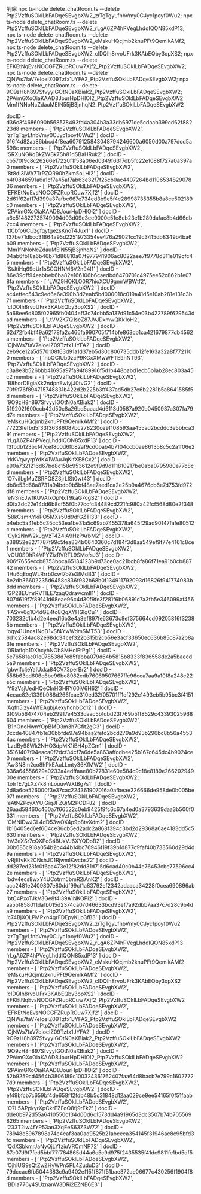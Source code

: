削除
npx ts-node delete_chatRoom.ts --delete Ptp2VzffuSOklLbFADqeSEvgbXW2_zrTgTgyLfnbVmy0CJyc1poyf0Wu2;
npx ts-node delete_chatRoom.ts --delete Ptp2VzffuSOklLbFADqeSEvgbXW2_rLgA6ZP4hPVegLhddIQON85xdP13;
npx ts-node delete_chatRoom.ts --delete Ptp2VzffuSOklLbFADqeSEvgbXW2_eMskuHQcjmb2knuPFt9QemlkAMf2;
npx ts-node delete_chatRoom.ts --delete Ptp2VzffuSOklLbFADqeSEvgbXW2_cIDQIh8rvoUFrk3KAbEQby3opXS2;
npx ts-node delete_chatRoom.ts --delete EFKEtNqEvsNOCGFZRupRCuw7Xjf2_Ptp2VzffuSOklLbFADqeSEvgbXW2;
npx ts-node delete_chatRoom.ts --delete CjNWs7faV7eIoeIZ09Tzfx1JYFA2_Ptp2VzffuSOklLbFADqeSEvgbXW2;
npx ts-node delete_chatRoom.ts --delete 9O9zH8h897SfvyyIGOtN0aXBiak2_Ptp2VzffuSOklLbFADqeSEvgbXW2;
2PAimGXoOiaKAAD8JourHpDHlOI2_Ptp2VzffuSOklLbFADqeSEvgbXW2
Mm1fNNoNcZdauMEIN55jB3jnhqN2_Ptp2VzffuSOklLbFADqeSEvgbXW2

docID - d36c3f4686090b568578493fd4a304b3a33db6971de5cdaab399cd62f88223d8
members - [ 'Ptp2VzffuSOklLbFADqeSEvgbXW2', 'zrTgTgyLfnbVmy0CJyc1poyf0Wu2' ]
docID - 016f4d82aa86bbcd4f8ea6079125843048794246600a6050d00a797dcd5a598c
members - [ 'Ptp2VzffuSOklLbFADqeSEvgbXW2', 'SRXuNGKqBkZWBk7Sh81dSBaHRuk2' ]
docID - cb570f9c8c26266e17220f1f53a06ed0349f6317db5fc22e1088f727a0a397a0
members - [ 'Ptp2VzffuSOklLbFADqeSEvgbXW2', '8t8dI3lWA7TrPZQR90hZkm5oLHl2' ]
docID - b4f0846591a6a1cf7a45af7ab63e32f7f25cb0ac4407264bd110653482907836
members - [ 'Ptp2VzffuSOklLbFADqeSEvgbXW2', 'EFKEtNqEvsNOCGFZRupRCuw7Xjf2' ]
docID - 2d61f62af17d399a37afbe667e734ed3b9e5f4c28998735355b8a8ce502189c0
members - [ 'Ptp2VzffuSOklLbFADqeSEvgbXW2', '2PAimGXoOiaKAAD8JourHpDHlOI2' ]
docID - a6c514822735749094d03d09e3ee9000c51e8eb23e1b289dafac8b4d66db2cc4
members - [ 'Ptp2VzffuSOklLbFADqeSEvgbXW2', 'tICbfo6CUzgfqytgezsKnoT4Jux1' ]
docID - 137be71dbcc31864a95d2251973354ee476a29021cc19c3415db8349b4ba6b09
members - [ 'Ptp2VzffuSOklLbFADqeSEvgbXW2', 'Mm1fNNoNcZdauMEIN55jB3jnhqN2' ]
docID - 04ab6fb18a6b46b71d86810a07f977941906ac8022aee7f9778d311e019cfc45
members - [ 'Ptp2VzffuSOklLbFADqeSEvgbXW2', 'StJtiHq69qUr1sSCQHNM6V2n94l1' ]
docID - 86e39dff94eabbeb6ba82e166106b6caedbd6470701c4975ee52c862b1e078fa
members - [ 'LWZ9HOKLO0R7hioXCU9gmrWBWtf2', 'Ptp2VzffuSOklLbFADqeSEvgbXW2' ]
docID - ac4effec543c9ed6e6e390b3d2eab5bd000018c019a41d5e10ab281e131c3b7f
members - [ 'Ptp2VzffuSOklLbFADqeSEvgbXW2', 'cIDQIh8rvoUFrk3KAbEQby3opXS2' ]
docID - 5a68ee6d805f02965fb0404eff3c74dbb5a137d91c54e03b422789f629543dad
members - [ 'LtVV2K7Q1seZ87JVJDxmwQKk1oH2', 'Ptp2VzffuSOklLbFADqeSEvgbXW2' ]
docID - 62d72fb4bf49a62178fa2c466fa990705f714bfe863cb1ca421679877db4562a
members - [ 'Ptp2VzffuSOklLbFADqeSEvgbXW2', 'CjNWs7faV7eIoeIZ09Tzfx1JYFA2' ]
docID - 2eb9ce12a5d570108f63d91a1d37eb5d30c806735ddb12fe163a32a8f7721100
members - [ 'hbOCIUb0zcP9KGxXMwWFTE9hNT93', 'Ptp2VzffuSOklLbFADqeSEvgbXW2' ]
docID - c3a8e3b526bbb41695a97fa94f89916f5d1b448babd1ecb5b1ab28ec803a45c2
members - [ 'Ptp2VzffuSOklLbFADqeSEvgbXW2', 'B8horDEgiaXk2ndpnEwIyjJ0tvG2' ]
docID - 70f9f76f894715748831b422d2b225b3ff437ad5db27e6b2281b5a8641585f5d
members - [ 'Ptp2VzffuSOklLbFADqeSEvgbXW2', '9O9zH8h897SfvyyIGOtN0aXBiak2' ]
docID - 519202f600ccb42d50c8a26bd5aaad4d6113d0587a920b0450937a307fa79d7e
members - [ 'Ptp2VzffuSOklLbFADqeSEvgbXW2', 'eMskuHQcjmb2knuPFt9QemlkAMf2' ]
docID - 77223fefbd5f33f36386087bc278230ce9f108593aa455ad2bcddc3e5bbca391
members - [ 'Ptp2VzffuSOklLbFADqeSEvgbXW2', 'rLgA6ZP4hPVegLhddIQON85xdP13' ]
docID - f3fbdb123bcf47cef8c0d6fb82af9cd0bab4b7104ccb0ae861358c5c2a1f06e2
members - [ 'Ptp2VzffuSOklLbFADqeSEvgbXW2', 'rkKVqwyrpYdK41WAuJqKlfXE8Cx2' ]
docID - e90a7321216d67bd8c158c953612e9f9d9d111810217be0aba0795980e77c8cd
members - [ 'Ptp2VzffuSOklLbFADqeSEvgbXW2', 'O7viILgMuZSRFQ8Z3jrLISt0wt43' ]
docID - db8e53d68a8731a94bdb9b5bf48ae7aed1ca2e25b9a4676cb6e7d753fd972df8
members - [ 'Ptp2VzffuSOklLbFADqeSEvgbXW2', 'eN3nEJwfKUVAIxOpNxT9kaG7cgS2' ]
docID - d0fa3dc22e14dd6b8cf55f0b77ccfc34489cd221fc980a42fcf568d80e2f3489
members - [ 'Ptp2VzffuSOklLbFADqeSEvgbXW2', '58kCsmKYkiPO5MXs50d9dfGZTl33' ]
docID - b4ebc5a41eb5c35cc53ea1be31a5c69ab7455378a645f29ad90147fafe80512c
members - [ 'Ptp2VzffuSOklLbFADqeSEvgbXW2', 'Cyk2NnW2kJgVzT4Z4iA9HzPArbM2' ]
docID - a38852e8271787f99c5fea834b0640360c7d184f3d8aa549ef9f77e4161c8ce1
members - [ 'Ptp2VzffuSOklLbFADqeSEvgbXW2', 'vOU0SDhR4VPYZizRVRTL9SMofsJ3' ]
docID - 906f7655eccb8753bbca65134123b9d73ce0ac21bcb8fa86f71ea91b0cb88742
members - [ 'Ptp2VzffuSOklLbFADqeSEvgbXW2', 'IHu6qEoqWLRrrb0cwl7oZe3fMdB3' ]
docID - 8e2db36602235d6458c836f932b68b0f134911792093d16826f941774083b8dd
members - [ 'Ptp2VzffuSOklLbFADqeSEvgbXW2', 'GP28EUmrRVTlLE7zaqQdrawcmIl1' ]
docID - 807d619f7f89141d68eae96c4d30f9fe3f281f6b06891c7a3fb5e346099af456
members - [ 'Ptp2VzffuSOklLbFADqeSEvgbXW2', 'FASvv6g1O4dGE4to8QqXYHGlgCu1' ]
docID - 703232c1b4d2e4eed16b3e4a8ef897fe63673c8ef375664cd09205816f32385b
members - [ 'Ptp2VzffuSOklLbFADqeSEvgbXW2', 'oqy41Unos1NdD1vSf4YwWdmSMT53' ]
docID - 6d1c2584ad82e68dc34cef322b315b2cb56e3acf33650ec636b85c87a2b8a3fe
members - [ 'Ptp2VzffuSOklLbFADqeSEvgbXW2', '0RIaflqb1DXhcyhNOb8MHolEtPg1' ]
docID - 5e76581ac01e078538d7e85fabba079d64b5815b8333f836558de2a5baeed5a9
members - [ 'Ptp2VzffuSOklLbFADqeSEvgbXW2', 'gbwifcljeYaIUxka84CV73perBr2' ]
docID - 556b63cd606c6be96be8982cdb76069507667ffc96cca7aa9a10f8a248c22e5c
members - [ 'Ptp2VzffuSOklLbFADqeSEvgbXW2', 'Y9zVsjUedHQeCInHGHRY60lV6H62' ]
docID - 4ecac82e1339b988d266fcae310ed32f05701ff1cf292c1493eb5b95bc3f4151
members - [ 'Ptp2VzffuSOklLbFADqeSEvgbXW2', 'Aqfh5izy4WfEAgbjAexyhcnbCc12' ]
docID - 3f09b56474704eb29917e4533daac5b1dbd23f769b51f8529c43393025968604
members - [ 'Ptp2VzffuSOklLbFADqeSEvgbXW2', 'B1nOnoHwnYOpBMD3m3h7Cfit2gC3' ]
docID - 3ccde40847fb1e30bbfde97e94baa2fefd2bcd279a9d93b296bc8b56a45534ac
members - [ 'Ptp2VzffuSOklLbFADqeSEvgbXW2', 'LzdBy98Wk2NHO3dpMK1iBH4pZCm1' ]
docID - 35161407f94eaca0f2dcf34cf7a6de5a863affcdbee25b167c645dc4b9024ce0
members - [ 'Ptp2VzffuSOklLbFADqeSEvgbXW2', 'Aw3N8m2co8hPkEAuLLmty36KfMW2' ]
docID - 336a64556629a0233a4edffaae80b77831e60e584c9c18e8189e26620294900e
members - [ 'Ptp2VzffuSOklLbFADqeSEvgbXW2', 'totrfE7gLXZ7k8mLouuvWXtBg7s1' ]
docID - 2d8a6ce526000f3e37cac224361907016a0afbeae226666de958de0b005be97f
members - [ 'Ptp2VzffuSOklLbFADqeSEvgbXW2', 'eAtNZPcyXYUjGiqJFZQiM2PCDPJ2' ]
docID - 26aad58460c460a7f66522c0eb9425f9fc6c67a4ed0a3793639daa3b500f0331
members - [ 'Ptp2VzffuSOklLbFADqeSEvgbXW2', 'CMNIDwJGL4dD53wOX4p9p8tvXdm2' ]
docID - 1b16405ed6ef604ce36db5ed2adc2a868f394c3bd2d29368a6ae4183dd5c5630
members - [ 'Ptp2VzffuSOklLbFADqeSEvgbXW2', 'hV3eXSr7cQXPoS48UxVJ6XYQDoB2' ]
docID - 00b685c918a054b2b444b14bc76946f19f39b1d877c9faf40b733560d29d4d9a
members - [ 'Ptp2VzffuSOklLbFADqeSEvgbXW2', 'vRjEfvKk2CNshJC1RjwmlKwcbs72' ]
docID - dd287ed23fc0f6aa473e12f82dd31d715d6cad40c0b44e76453cbe77596cc42e
members - [ 'Ptp2VzffuSOklLbFADqeSEvgbXW2', 'bdv4ecs8wxY4UCotrm5bmR2iAnK2' ]
docID - acc2481e2409807e80ddf99cf1a83792ef2342adaaca34228f0cea690896ab27
members - [ 'Ptp2VzffuSOklLbFADqeSEvgbXW2', 'btC4PxoTJkV3Ge8f4l39A1NKOPi2' ]
docID - aa5bf858011da1b015d2374ca07046633bcd93ef7a92dbb7aa37c7d28c9b4da9
members - [ 'Ptp2VzffuSOklLbFADqeSEvgbXW2', 'c74BjXOLPMPxn4grFDEpyKLp3fB3' ]
docID - Ptp2VzffuSOklLbFADqeSEvgbXW2_zrTgTgyLfnbVmy0CJyc1poyf0Wu2
members - [ 'Ptp2VzffuSOklLbFADqeSEvgbXW2', 'zrTgTgyLfnbVmy0CJyc1poyf0Wu2' ]
docID - Ptp2VzffuSOklLbFADqeSEvgbXW2_rLgA6ZP4hPVegLhddIQON85xdP13
members - [ 'Ptp2VzffuSOklLbFADqeSEvgbXW2', 'rLgA6ZP4hPVegLhddIQON85xdP13' ]
docID - Ptp2VzffuSOklLbFADqeSEvgbXW2_eMskuHQcjmb2knuPFt9QemlkAMf2
members - [ 'Ptp2VzffuSOklLbFADqeSEvgbXW2', 'eMskuHQcjmb2knuPFt9QemlkAMf2' ]
docID - Ptp2VzffuSOklLbFADqeSEvgbXW2_cIDQIh8rvoUFrk3KAbEQby3opXS2
members - [ 'Ptp2VzffuSOklLbFADqeSEvgbXW2', 'cIDQIh8rvoUFrk3KAbEQby3opXS2' ]
docID - EFKEtNqEvsNOCGFZRupRCuw7Xjf2_Ptp2VzffuSOklLbFADqeSEvgbXW2
members - [ 'Ptp2VzffuSOklLbFADqeSEvgbXW2', 'EFKEtNqEvsNOCGFZRupRCuw7Xjf2' ]
docID - CjNWs7faV7eIoeIZ09Tzfx1JYFA2_Ptp2VzffuSOklLbFADqeSEvgbXW2
members - [ 'Ptp2VzffuSOklLbFADqeSEvgbXW2', 'CjNWs7faV7eIoeIZ09Tzfx1JYFA2' ]
docID - 9O9zH8h897SfvyyIGOtN0aXBiak2_Ptp2VzffuSOklLbFADqeSEvgbXW2
members - [ 'Ptp2VzffuSOklLbFADqeSEvgbXW2', '9O9zH8h897SfvyyIGOtN0aXBiak2' ]
docID - 2PAimGXoOiaKAAD8JourHpDHlOI2_Ptp2VzffuSOklLbFADqeSEvgbXW2
members - [ 'Ptp2VzffuSOklLbFADqeSEvgbXW2', '2PAimGXoOiaKAAD8JourHpDHlOI2' ]
docID - 52b9259cd4564b3806189c100324361762407faa64d8bacb7e799c16027727d9
members - [ 'Ptp2VzffuSOklLbFADqeSEvgbXW2', 'Ptp2VzffuSOklLbFADqeSEvgbXW2' ]
docID - ef49bfcb7c659bf4de658f12fdb48b5c31848d12aa029ce9ee54165f0f51faab
members - [ 'Ptp2VzffuSOklLbFADqeSEvgbXW2', 'O7L5APpkyrXpCkrFZFoO8fj9rFk2' ]
docID - dde0b972d55a6410550c134d00d6c1573dd4a91965d3dc3507b74b7055698265
members - [ 'Ptp2VzffuSOklLbFADqeSEvgbXW2', '233T2iw4fYP53an3XqEeS63Z3W72' ]
docID - 78948e5967898a74e4caf3aa0ad9525b21abceca354145f31946ac8c95bfd3fc
members - [ 'Ptp2VzffuSOklLbFADqeSEvgbXW2', 'QdXSbkmrJaNyQjLYfziuVRCmNP72' ]
docID - 87c07d9f7fed5bbf77f784865d44a6c5c9d975f2435535f41dc9811fe1bd5df5
members - [ 'Ptp2VzffuSOklLbFADqeSEvgbXW2', 'OjhiUG9sQtZwZHyWPn5PL4ZuduD3' ]
docID - 79dccac6fb5044383c9a9402ef151f871f51bae372ae06677c430256f1904f8d
members - [ 'Ptp2VzffuSOklLbFADqeSEvgbXW2', 'BDIa776y4SUznanW3DRi2EZNB6E3' ]

